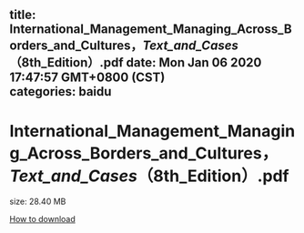 
title: International_Management_Managing_Across_Borders_and_Cultures，_Text_and_Cases_（8th_Edition）.pdf
date: Mon Jan 06 2020 17:47:57 GMT+0800 (CST)    
categories: baidu
---

# International_Management_Managing_Across_Borders_and_Cultures，_Text_and_Cases_（8th_Edition）.pdf
size: 28.40 MB
 
 

[How to download](https://bpcam.bemobtrk.com/go/2ceec3aa-1ca2-46d6-b9ff-aaa5c184517c?jno=2599)
